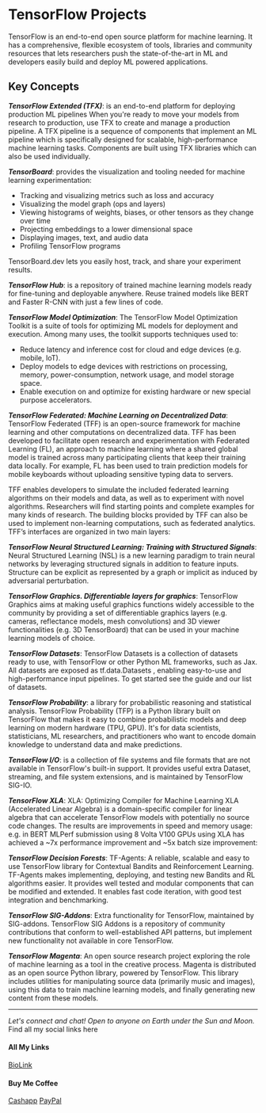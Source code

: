 
# TensorFlow Projects
TensorFlow is an end-to-end open source platform for machine learning. It has a comprehensive, flexible ecosystem of tools, libraries and community resources that lets researchers push the state-of-the-art in ML and developers easily build and deploy ML powered applications.


Key Concepts
------------
***TensorFlow Extended (TFX)***: is an end-to-end platform for deploying production ML pipelines
When you're ready to move your models from research to production, use TFX to create and manage a production pipeline. A TFX pipeline is a sequence of components that implement an ML pipeline which is specifically designed for scalable, high-performance machine learning tasks. Components are built using TFX libraries which can also be used individually.

 
***TensorBoard***: provides the visualization and tooling needed for machine learning experimentation:

- Tracking and visualizing metrics such as loss and accuracy
- Visualizing the model graph (ops and layers)
- Viewing histograms of weights, biases, or other tensors as they change over time
- Projecting embeddings to a lower dimensional space
- Displaying images, text, and audio data
- Profiling TensorFlow programs

TensorBoard.dev lets you easily host, track, and share your experiment results.

***TensorFlow Hub***: is a repository of trained machine learning models ready for fine-tuning and deployable anywhere. Reuse trained models like BERT and Faster R-CNN with just a few lines of code.

***TensorFlow Model Optimization***: The TensorFlow Model Optimization Toolkit is a suite of tools for optimizing ML models for deployment and execution. Among many uses, the toolkit supports techniques used to:

- Reduce latency and inference cost for cloud and edge devices (e.g. mobile, IoT).
- Deploy models to edge devices with restrictions on processing, memory, power-consumption, network usage, and model storage space.
- Enable execution on and optimize for existing hardware or new special purpose accelerators.

***TensorFlow Federated: Machine Learning on Decentralized Data***:
TensorFlow Federated (TFF) is an open-source framework for machine learning and other computations on decentralized data. TFF has been developed to facilitate open research and experimentation with Federated Learning (FL), an approach to machine learning where a shared global model is trained across many participating clients that keep their training data locally. For example, FL has been used to train prediction models for mobile keyboards without uploading sensitive typing data to servers.

TFF enables developers to simulate the included federated learning algorithms on their models and data, as well as to experiment with novel algorithms. Researchers will find starting points and complete examples for many kinds of research. The building blocks provided by TFF can also be used to implement non-learning computations, such as federated analytics. TFF’s interfaces are organized in two main layers:

***TensorFlow Neural Structured Learning: Training with Structured Signals***: Neural Structured Learning (NSL) is a new learning paradigm to train neural networks by leveraging structured signals in addition to feature inputs. Structure can be explicit as represented by a graph or implicit as induced by adversarial perturbation.

***TensorFlow Graphics. Differentiable layers for graphics***: TensorFlow Graphics aims at making useful graphics functions widely accessible to the community by providing a set of differentiable graphics layers (e.g. cameras, reflectance models, mesh convolutions) and 3D viewer functionalities (e.g. 3D TensorBoard) that can be used in your machine learning models of choice.

***TensorFlow Datasets***: TensorFlow Datasets is a collection of datasets ready to use, with TensorFlow or other Python ML frameworks, such as Jax. All datasets are exposed as tf.data.Datasets , enabling easy-to-use and high-performance input pipelines. To get started see the guide and our list of datasets.

***TensorFlow Probability***: a library for probabilistic reasoning and statistical analysis.
TensorFlow Probability (TFP) is a Python library built on TensorFlow that makes it easy to combine probabilistic models and deep learning on modern hardware (TPU, GPU). It's for data scientists, statisticians, ML researchers, and practitioners who want to encode domain knowledge to understand data and make predictions.

***TensorFlow I/O***: is a collection of file systems and file formats that are not available in TensorFlow's built-in support. It provides useful extra Dataset, streaming, and file system extensions, and is maintained by TensorFlow SIG-IO.

***TensorFlow XLA***: XLA: Optimizing Compiler for Machine Learning
XLA (Accelerated Linear Algebra) is a domain-specific compiler for linear algebra that can accelerate TensorFlow models with potentially no source code changes. The results are improvements in speed and memory usage: e.g. in BERT MLPerf submission using 8 Volta V100 GPUs using XLA has achieved a ~7x performance improvement and ~5x batch size improvement:

***TensorFlow Decision Forests***: TF-Agents: A reliable, scalable and easy to use TensorFlow library for Contextual Bandits and Reinforcement Learning. TF-Agents makes implementing, deploying, and testing new Bandits and RL algorithms easier. It provides well tested and modular components that can be modified and extended. It enables fast code iteration, with good test integration and benchmarking. 

***TensorFlow SIG-Addons***: Extra functionality for TensorFlow, maintained by SIG-addons.
TensorFlow SIG Addons is a repository of community contributions that conform to well-established API patterns, but implement new functionality not available in core TensorFlow.

***TensorFlow Magenta***: An open source research project exploring the role of machine learning as a tool in the creative process. Magenta is distributed as an open source Python library, powered by TensorFlow. This library includes utilities for manipulating source data (primarily music and images), using this data to train machine learning models, and finally generating new content from these models.

--------------------------------------------------------------------------------
_Let's connect and chat! Open to anyone on Earth under the Sun and Moon._
Find all my social links here

#### All My Links
[BioLink](https://bio.link/paulkamau)


#### Buy Me Coffee
[Cashapp](https://bio.link/paulkamau)
[PayPal](https://paypal.me/paulkamau)